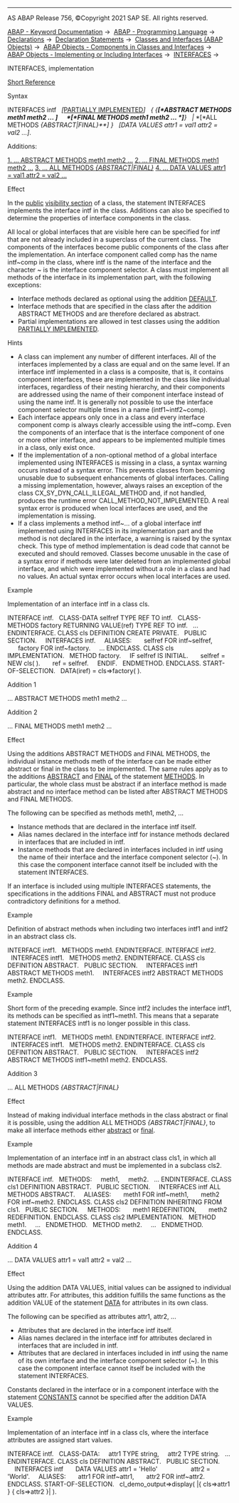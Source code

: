   

* * *

AS ABAP Release 756, ©Copyright 2021 SAP SE. All rights reserved.

[ABAP - Keyword Documentation](https://help.sap.com/doc/abapdocu_756_index_htm/7.56/en-US/abenabap.htm) →  [ABAP - Programming Language](https://help.sap.com/doc/abapdocu_756_index_htm/7.56/en-US/abenabap_reference.htm) →  [Declarations](https://help.sap.com/doc/abapdocu_756_index_htm/7.56/en-US/abendeclarations.htm) →  [Declaration Statements](https://help.sap.com/doc/abapdocu_756_index_htm/7.56/en-US/abenabap_declarations.htm) →  [Classes and Interfaces (ABAP Objects)](https://help.sap.com/doc/abapdocu_756_index_htm/7.56/en-US/abenclasses_and_interfaces.htm) →  [ABAP Objects - Components in Classes and Interfaces](https://help.sap.com/doc/abapdocu_756_index_htm/7.56/en-US/abenclass_ifac_components.htm) →  [ABAP Objects - Implementing or Including Interfaces](https://help.sap.com/doc/abapdocu_756_index_htm/7.56/en-US/abeninterfaces.htm) →  [INTERFACES](https://help.sap.com/doc/abapdocu_756_index_htm/7.56/en-US/abapinterfaces.htm) → 

INTERFACES, implementation

[Short Reference](https://help.sap.com/doc/abapdocu_756_index_htm/7.56/en-US/abapinterfaces_shortref.htm)

Syntax

INTERFACES intf
  *\[*[PARTIALLY IMPLEMENTED](https://help.sap.com/doc/abapdocu_756_index_htm/7.56/en-US/abapinterfaces_partially.htm)*\]*
  *{* *{**\[*ABSTRACT METHODS meth1 meth2 ... *\]*
     *\[*FINAL METHODS meth1 meth2 ... *\]**}*
  *|* *\[*ALL METHODS *{*ABSTRACT*|*FINAL*}**\]* *}*
  *\[*DATA VALUES attr1 = val1 attr2 = val2 ...*\]*.

Additions:

[1\. ... ABSTRACT METHODS meth1 meth2 ...](#!ABAP_ADDITION_1@1@)
[2\. ... FINAL METHODS meth1 meth2 ...](#!ABAP_ADDITION_2@2@)
[3\. ... ALL METHODS *{*ABSTRACT*|*FINAL*}*](#!ABAP_ADDITION_3@3@)
[4\. ... DATA VALUES attr1 = val1 attr2 = val2 ...](#!ABAP_ADDITION_4@4@)

Effect

In the [public](https://help.sap.com/doc/abapdocu_756_index_htm/7.56/en-US/abenpublic_glosry.htm "Glossary Entry") [visibility section](https://help.sap.com/doc/abapdocu_756_index_htm/7.56/en-US/abenvisibility_section_glosry.htm "Glossary Entry") of a class, the statement INTERFACES implements the interface intf in the class. Additions can also be specified to determine the properties of interface components in the class.

All local or global interfaces that are visible here can be specified for intf that are not already included in a superclass of the current class. The components of the interfaces become public components of the class after the implementation. An interface component called comp has the name intf~comp in the class, where intf is the name of the interface and the character ~ is the interface component selector. A class must implement all methods of the interface in its implementation part, with the following exceptions:

-   Interface methods declared as optional using the addition [DEFAULT](https://help.sap.com/doc/abapdocu_756_index_htm/7.56/en-US/abapmethods_default.htm).
-   Interface methods that are specified in the class after the addition ABSTRACT METHODS and are therefore declared as abstract.
-   Partial implementations are allowed in test classes using the addition [PARTIALLY IMPLEMENTED](https://help.sap.com/doc/abapdocu_756_index_htm/7.56/en-US/abapinterfaces_partially.htm).

Hints

-   A class can implement any number of different interfaces. All of the interfaces implemented by a class are equal and on the same level. If an interface intf implemented in a class is a composite, that is, it contains component interfaces, these are implemented in the class like individual interfaces, regardless of their nesting hierarchy, and their components are addressed using the name of their component interface instead of using the name intf. It is generally not possible to use the interface component selector multiple times in a name (intf1~intf2~comp).
-   Each interface appears only once in a class and every interface component comp is always clearly accessible using the intf~comp. Even the components of an interface that is the interface component of one or more other interface, and appears to be implemented multiple times in a class, only exist once.
-   If the implementation of a non-optional method of a global interface implemented using INTERFACES is missing in a class, a syntax warning occurs instead of a syntax error. This prevents classes from becoming unusable due to subsequent enhancements of global interfaces. Calling a missing implementation, however, always raises an exception of the class CX\_SY\_DYN\_CALL\_ILLEGAL\_METHOD and, if not handled, produces the runtime error CALL\_METHOD\_NOT\_IMPLEMENTED. A real syntax error is produced when local interfaces are used, and the implementation is missing.
-   If a class implements a method intf~... of a global interface intf implemented using INTERFACES in its implementation part and the method is not declared in the interface, a warning is raised by the syntax check. This type of method implementation is dead code that cannot be executed and should removed. Classes become unusable in the case of a syntax error if methods were later deleted from an implemented global interface, and which were implemented without a role in a class and had no values. An actual syntax error occurs when local interfaces are used.

Example

Implementation of an interface intf in a class cls.

INTERFACE intf.
  CLASS-DATA selfref TYPE REF TO intf.
  CLASS-METHODS factory RETURNING VALUE(ref) TYPE REF TO intf.
  ...
ENDINTERFACE.
CLASS cls DEFINITION CREATE PRIVATE.
  PUBLIC SECTION.
    INTERFACES intf.
    ALIASES:
      selfref FOR intf~selfref,
      factory FOR intf~factory.
    ...
ENDCLASS.
CLASS cls IMPLEMENTATION.
  METHOD factory.
    IF selfref IS INITIAL.
      selfref = NEW cls( ).
      ref = selfref.
    ENDIF.
  ENDMETHOD.
ENDCLASS.
START-OF-SELECTION.
  DATA(iref) = cls=>factory( ).

Addition 1   

... ABSTRACT METHODS meth1 meth2 ...

Addition 2   

... FINAL METHODS meth1 meth2 ...

Effect

Using the additions ABSTRACT METHODS and FINAL METHODS, the individual instance methods meth of the interface can be made either abstract or final in the class to be implemented. The same rules apply as to the additions [ABSTRACT](https://help.sap.com/doc/abapdocu_756_index_htm/7.56/en-US/abapmethods_abstract_final.htm) and [FINAL](https://help.sap.com/doc/abapdocu_756_index_htm/7.56/en-US/abapmethods_abstract_final.htm) of the statement [METHODS](https://help.sap.com/doc/abapdocu_756_index_htm/7.56/en-US/abapmethods.htm). In particular, the whole class must be abstract if an interface method is made abstract and no interface method can be listed after ABSTRACT METHODS and FINAL METHODS.

The following can be specified as methods meth1, meth2, ...

-   Instance methods that are declared in the interface intf itself.
-   Alias names declared in the interface intf for instance methods declared in interfaces that are included in intf.
-   Instance methods that are declared in interfaces included in intf using the name of their interface and the interface component selector (~). In this case the component interface cannot itself be included with the statement INTERFACES.

If an interface is included using multiple INTERFACES statements, the specifications in the additions FINAL and ABSTRACT must not produce contradictory definitions for a method.

Example

Definition of abstract methods when including two interfaces intf1 and intf2 in an abstract class cls.

INTERFACE intf1.
  METHODS meth1.
ENDINTERFACE.
INTERFACE intf2.
  INTERFACES intf1.
  METHODS meth2.
ENDINTERFACE.
CLASS cls DEFINITION ABSTRACT.
  PUBLIC SECTION.
    INTERFACES intf1 ABSTRACT METHODS meth1.
    INTERFACES intf2 ABSTRACT METHODS meth2.
ENDCLASS.

Example

Short form of the preceding example. Since intf2 includes the interface intf1, its methods can be specified as intf1~meth1. This means that a separate statement INTERFACES intf1 is no longer possible in this class.

INTERFACE intf1.
  METHODS meth1.
ENDINTERFACE.
INTERFACE intf2.
  INTERFACES intf1.
  METHODS meth2.
ENDINTERFACE.
CLASS cls DEFINITION ABSTRACT.
  PUBLIC SECTION.
    INTERFACES intf2 ABSTRACT METHODS intf1~meth1 meth2.
ENDCLASS.

Addition 3   

... ALL METHODS *{*ABSTRACT*|*FINAL*}*

Effect

Instead of making individual interface methods in the class abstract or final it is possible, using the addition ALL METHODS *{*ABSTRACT*|*FINAL*}*, to make all interface methods either [abstract](https://help.sap.com/doc/abapdocu_756_index_htm/7.56/en-US/abapmethods_abstract_final.htm) or [final](https://help.sap.com/doc/abapdocu_756_index_htm/7.56/en-US/abapmethods_abstract_final.htm).

Example

Implementation of an interface intf in an abstract class cls1, in which all methods are made abstract and must be implemented in a subclass cls2.

INTERFACE intf.
  METHODS:
    meth1,
    meth2.
  ...
ENDINTERFACE.
CLASS cls1 DEFINITION ABSTRACT.
  PUBLIC SECTION.
    INTERFACES intf ALL METHODS ABSTRACT.
    ALIASES:
      meth1 FOR intf~meth1,
      meth2 FOR intf~meth2.
ENDCLASS.
CLASS cls2 DEFINITION INHERITING FROM cls1.
  PUBLIC SECTION.
    METHODS:
      meth1 REDEFINITION,
      meth2 REDEFINITION.
ENDCLASS.
CLASS cls2 IMPLEMENTATION.
  METHOD meth1.
    ...
  ENDMETHOD.
  METHOD meth2.
    ...
  ENDMETHOD.
ENDCLASS.

Addition 4   

... DATA VALUES attr1 = val1 attr2 = val2 ...

Effect

Using the addition DATA VALUES, initial values can be assigned to individual attributes attr. For attributes, this addition fulfills the same functions as the addition VALUE of the statement [DATA](https://help.sap.com/doc/abapdocu_756_index_htm/7.56/en-US/abapdata.htm) for attributes in its own class.

The following can be specified as attributes attr1, attr2, ...

-   Attributes that are declared in the interface intf itself.
-   Alias names declared in the interface intf for attributes declared in interfaces that are included in intf.
-   Attributes that are declared in interfaces included in intf using the name of its own interface and the interface component selector (~). In this case the component interface cannot itself be included with the statement INTERFACES.

Constants declared in the interface or in a component interface with the statement [CONSTANTS](https://help.sap.com/doc/abapdocu_756_index_htm/7.56/en-US/abapconstants.htm) cannot be specified after the addition DATA VALUES.

Example

Implementation of an interface intf in a class cls, where the interface attributes are assigned start values.

INTERFACE intf.
  CLASS-DATA:
    attr1 TYPE string,
    attr2 TYPE string.
  ...
ENDINTERFACE.
CLASS cls DEFINITION ABSTRACT.
  PUBLIC SECTION.
    INTERFACES intf
      DATA VALUES attr1 = 'Hello'
                  attr2 = 'World'.
    ALIASES:
      attr1 FOR intf~attr1,
      attr2 FOR intf~attr2.
ENDCLASS.
START-OF-SELECTION.
  cl\_demo\_output=>display( |{ cls=>attr1 } { cls=>attr2 }| ).
